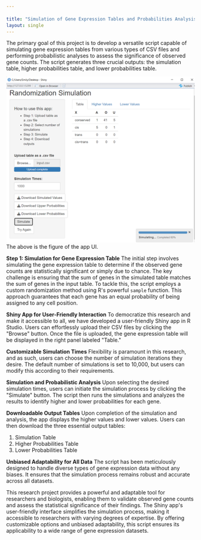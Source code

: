 ```yaml
---

title: "Simulation of Gene Expression Tables and Probabilities Analysis"
layout: single
---
```



The primary goal of this project is to develop a versatile script capable of simulating gene expression tables from various types of CSV files and performing probabilistic analyses to assess the significance of observed gene counts. The script generates three crucial outputs: the simulation table, higher probabilities table, and lower probabilities table.

![APP Image](table.png)
The above is the figure of the app UI. 

**Step 1: Simulation for Gene Expression Table** The initial step involves simulating the gene expression table to determine if the observed gene counts are statistically significant or simply due to chance. The key challenge is ensuring that the sum of genes in the simulated table matches the sum of genes in the input table. To tackle this, the script employs a custom randomization method using R's powerful `sample` function. This approach guarantees that each gene has an equal probability of being assigned to any cell position.

**Shiny App for User-Friendly Interaction** To democratize this research and make it accessible to all, we have developed a user-friendly Shiny app in R Studio. Users can effortlessly upload their CSV files by clicking the "Browse" button. Once the file is uploaded, the gene expression table will be displayed in the right panel labeled "Table."

**Customizable Simulation Times** Flexibility is paramount in this research, and as such, users can choose the number of simulation iterations they desire. The default number of simulations is set to 10,000, but users can modify this according to their requirements.

**Simulation and Probabilistic Analysis** Upon selecting the desired simulation times, users can initiate the simulation process by clicking the "Simulate" button. The script then runs the simulations and analyzes the results to identify higher and lower probabilities for each gene.

**Downloadable Output Tables** Upon completion of the simulation and analysis, the app displays the higher values and lower values. Users can then download the three essential output tables:

1. Simulation Table
2. Higher Probabilities Table
3. Lower Probabilities Table

**Unbiased Adaptability for All Data** The script has been meticulously designed to handle diverse types of gene expression data without any biases. It ensures that the simulation process remains robust and accurate across all datasets.

This research project provides a powerful and adaptable tool for researchers and biologists, enabling them to validate observed gene counts and assess the statistical significance of their findings. The Shiny app's user-friendly interface simplifies the simulation process, making it accessible to researchers with varying degrees of expertise. By offering customizable options and unbiased adaptability, this script ensures its applicability to a wide range of gene expression datasets.
